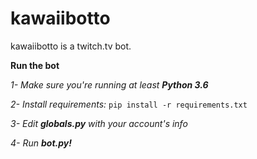 # kawaiibotto
kawaiibotto is a twitch.tv bot.

**Run the bot**

*1- Make sure you're running at least **Python 3.6***

*2- Install requirements:*
`pip install -r requirements.txt`

*3- Edit **globals.py** with your account's info*

*4- Run **bot.py!***
